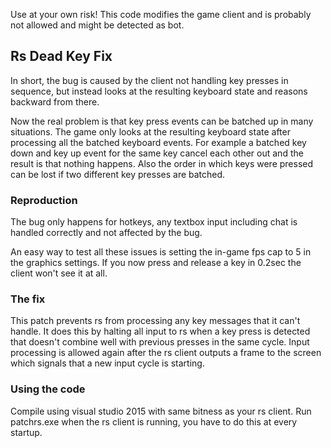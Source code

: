 Use at your own risk! This code modifies the game client and is probably not allowed and might be detected as bot.

## Rs Dead Key Fix
In short, the bug is caused by the client not handling key presses in sequence, but instead looks at the resulting keyboard state and reasons backward from there.   

Now the real problem is that key press events can be batched up in many situations. The game only looks at the resulting keyboard state after processing all the batched keyboard events. For example a batched key down and key up event for the same key cancel each other out and the result is that nothing happens. Also the order in which keys were pressed can be lost if two different key presses are batched.

### Reproduction
The bug only happens for hotkeys, any textbox input including chat is handled correctly and not affected by the bug.

An easy way to test all these issues is setting the in-game fps cap to 5 in the graphics settings. If you now press and release a key in 0.2sec the client won't see it at all.

### The fix
This patch prevents rs from processing any key messages that it can't handle. It does this by halting all input to rs when a key press is detected that doesn't combine well with previous presses in the same cycle. Input processing is allowed again after the rs client outputs a frame to the screen which signals that a new input cycle is starting.

### Using the code
Compile using visual studio 2015 with same bitness as your rs client. Run patchrs.exe when the rs client is running, you have to do this at every startup.